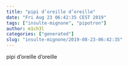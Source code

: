 ```yaml
---
title: "pipi d’oreille d’oreille"
date: "Fri Aug 23 06:42:35 CEST 2019"
tags: ["insulte-mignone", "pipotron"]
author: m1ch3l
categories: ["generated"]
slug: "insulte-mignone/2019-08-23-06:42:35"
---
```


pipi d’oreille d’oreille
